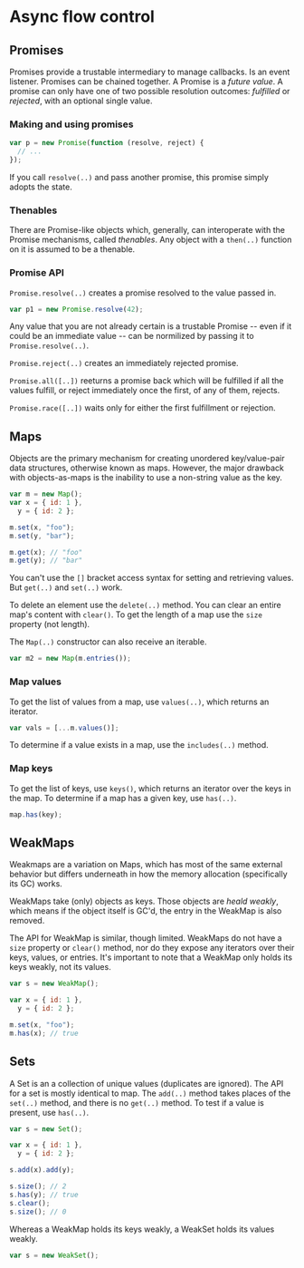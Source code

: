 # Async flow control

## Promises

Promises provide a trustable intermediary to manage callbacks. Is an event listener.
Promises can be chained together. A Promise is a _future value_. A promise can only have one of two possible resolution outcomes: _fulfilled_ or _rejected_, with an optional single value.

### Making and using promises

```js
var p = new Promise(function (resolve, reject) {
  // ...
});
```

If you call `resolve(..)` and pass another promise, this promise simply adopts the state.

### Thenables

There are Promise-like objects which, generally, can interoperate with the Promise mechanisms, called _thenables_. Any object with a `then(..)` function on it is assumed to be a thenable.

### Promise API

`Promise.resolve(..)` creates a promise resolved to the value passed in.

```js
var p1 = new Promise.resolve(42);
```

Any value that you are not already certain is a trustable Promise -- even if it could be an immediate value -- can be normilized by passing it to `Promise.resolve(..)`.

`Promise.reject(..)` creates an immediately rejected promise.

`Promise.all([..])` reeturns a promise back which will be fulfilled if all the values fulfill, or reject immediately once the first, of any of them, rejects.

`Promise.race([..])` waits only for either the first fulfillment or rejection.

## Maps

Objects are the primary mechanism for creating unordered key/value-pair data structures, otherwise known as maps. However, the major drawback with objects-as-maps is the inability to use a non-string value as the key.

```js
var m = new Map();
var x = { id: 1 },
  y = { id: 2 };

m.set(x, "foo");
m.set(y, "bar");

m.get(x); // "foo"
m.get(y); // "bar"
```

You can't use the `[]` bracket access syntax for setting and retrieving values. But `get(..)` and `set(..)` work.

To delete an element use the `delete(..)` method.
You can clear an entire map's content with `clear()`.
To get the length of a map use the `size` property (not length).

The `Map(..)` constructor can also receive an iterable.

```js
var m2 = new Map(m.entries());
```

### Map values

To get the list of values from a map, use `values(..)`, which returns an iterator.

```js
var vals = [...m.values()];
```

To determine if a value exists in a map, use the `includes(..)` method.

### Map keys

To get the list of keys, use `keys()`, which returns an iterator over the keys in the map.
To determine if a map has a given key, use `has(..)`.

```js
map.has(key);
```

## WeakMaps

Weakmaps are a variation on Maps, which has most of the same external behavior but differs underneath in how the memory allocation (specifically its GC) works.

WeakMaps take (only) objects as keys. Those objects are _heald weakly_, which means if the object itself is GC'd, the entry in the WeakMap is also removed.

The API for WeakMap is similar, though limited. WeakMaps do not have a `size` property or `clear()` method, nor do they expose any iterators over their keys, values, or entries.
It's important to note that a WeakMap only holds its keys weakly, not its values.

```js
var s = new WeakMap();

var x = { id: 1 },
  y = { id: 2 };

m.set(x, "foo");
m.has(x); // true
```

## Sets

A Set is an a collection of unique values (duplicates are ignored).
The API for a set is mostly identical to map. The `add(..)` method takes places of the `set(..)` method, and there is no `get(..)` method. To test if a value is present, use `has(..)`.

```js
var s = new Set();

var x = { id: 1 },
  y = { id: 2 };

s.add(x).add(y);

s.size(); // 2
s.has(y); // true
s.clear();
s.size(); // 0
```

Whereas a WeakMap holds its keys weakly, a WeakSet holds its values weakly.

```js
var s = new WeakSet();
```
